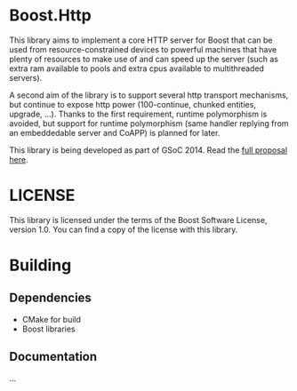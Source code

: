 # Boost.Http

This library aims to implement a core HTTP server for Boost that can be used
from resource-constrained devices to powerful machines that have plenty of
resources to make use of and can speed up the server (such as extra ram
available to pools and extra cpus available to multithreaded servers).

A second aim of the library is to support several http transport mechanisms, but
continue to expose http power (100-continue, chunked entities, upgrade, ...).
Thanks to the first requirement, runtime polymorphism is avoided, but support
for runtime polymorphism (same handler replying from an embeddedable server and
CoAPP) is planned for later.

This library is being developed as part of GSoC 2014. Read the [full proposal
here](https://github.com/vinipsmaker/gsoc2014-boost).

# LICENSE

This library is licensed under the terms of the Boost Software License, version
1.0. You can find a copy of the license with this library.

# Building

## Dependencies

* CMake for build
* Boost libraries

## Documentation

...
